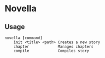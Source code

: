 # Novella
## Usage
```
novella [command]
    init <title> <path> Creates a new story
    chapter             Manages chapters
    compile             Compiles story
```